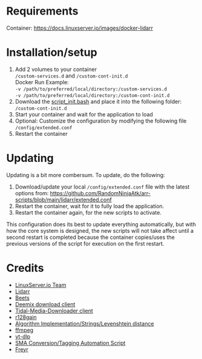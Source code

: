   # Requirements
Container: https://docs.linuxserver.io/images/docker-lidarr<br>

# Installation/setup
1. Add 2 volumes to your container <br>
  `/custom-services.d` and `/custom-cont-init.d` <br>
  Docker Run Example: <br>
  `-v /path/to/preferred/local/directory:/custom-services.d` <br>
  `-v /path/to/preferred/local/directory:/custom-cont-init.d`
3. Download the [script_init.bash](https://github.com/RandomNinjaAtk/arr-scripts/blob/main/lidarr/scripts_init.bash) and place it into the following folder: `/custom-cont-init.d`
4. Start your container and wait for the application to load
5. Optional: Customize the configuration by modifying the following file `/config/extended.conf`
6. Restart the container

# Updating
Updating is a bit more combersum. To update, do the following:
1. Download/update your local `/config/extended.conf` file with the latest options from: https://github.com/RandomNinjaAtk/arr-scripts/blob/main/lidarr/extended.conf
2. Restart the container, wait for it to fully load the application.
3. Restart the container again, for the new scripts to activate.

This configuration does its best to update everything automatically, but with how the core system is designed, the new scripts will not take affect until a second restart is completed because the container copies/uses the previous versions of the script for execution on the first restart.

# Credits
- [LinuxServer.io Team](https://github.com/linuxserver/docker-lidarr)
- [Lidarr](https://lidarr.audio/)
- [Beets](https://beets.io/)
- [Deemix download client](https://deemix.app/)
- [Tidal-Media-Downloader client](https://github.com/yaronzz/Tidal-Media-Downloader)
- [r128gain](https://github.com/desbma/r128gain)
- [Algorithm Implementation/Strings/Levenshtein distance](https://en.wikibooks.org/wiki/Algorithm_Implementation/Strings/Levenshtein_distance)
- [ffmpeg](https://ffmpeg.org/)
- [yt-dlp](https://github.com/yt-dlp/yt-dlp)
- [SMA Conversion/Tagging Automation Script](https://github.com/mdhiggins/sickbeard_mp4_automator)
- [Freyr](https://github.com/miraclx/freyr-js)
